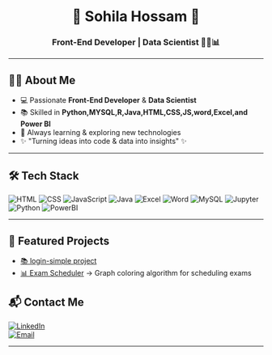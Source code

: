 <div align="center">

# 🌸 Sohila Hossam 🌸  
### Front-End Developer | Data Scientist 👩‍💻📊  

</div>

---

## 👩‍💻 About Me  
- 💻 Passionate **Front-End Developer** & **Data Scientist**  
- 📚 Skilled in **Python,MYSQL,R,Java,HTML,CSS,JS,word,Excel,and Power BI**  
- 🚀 Always learning & exploring new technologies  
- ✨ "Turning ideas into code & data into insights" ✨  

---

## 🛠️ Tech Stack  

![HTML](https://img.shields.io/badge/-HTML5-E34F26?style=flat&logo=html5&logoColor=white)
![CSS](https://img.shields.io/badge/-CSS3-1572B6?style=flat&logo=css3)
![JavaScript](https://img.shields.io/badge/-JavaScript-F7DF1E?style=flat&logo=javascript&logoColor=black)
![Java](https://img.shields.io/badge/-Java-007396?style=flat&logo=java&logoColor=white)
![Excel](https://img.shields.io/badge/-Excel-217346?style=flat&logo=microsoft-excel&logoColor=white)
![Word](https://img.shields.io/badge/-Word-2B579A?style=flat&logo=microsoft-word&logoColor=white)
![MySQL](https://img.shields.io/badge/-MySQL-4479A1?style=flat&logo=mysql&logoColor=white)
![Jupyter](https://img.shields.io/badge/-Jupyter-F37626?style=flat&logo=jupyter&logoColor=white)
![Python](https://img.shields.io/badge/-Python-3776AB?style=flat&logo=python&logoColor=white)
![PowerBI](https://img.shields.io/badge/-PowerBI-F2C811?style=flat&logo=powerbi)

---

## 🚀 Featured Projects  

- [📚 login-simple project](https://sohila-hossam.github.io/login/) 
- [📊 Exam Scheduler](https://github.com/sohilahossam/exam-scheduler) → Graph coloring algorithm for scheduling exams  


## 📬 Contact Me  

[![LinkedIn](https://img.shields.io/badge/-LinkedIn-blue?style=flat&logo=linkedin)](https://www.linkedin.com/in/sohila-hossam-842551290?utm_source=share&utm_campaign=share_via&utm_content=profile&utm_medium=android_app)  
[![Email](https://img.shields.io/badge/-Email-red?style=flat&logo=gmail&logoColor=white)](mailto:sohilahossam563@gmail.com)  

---
